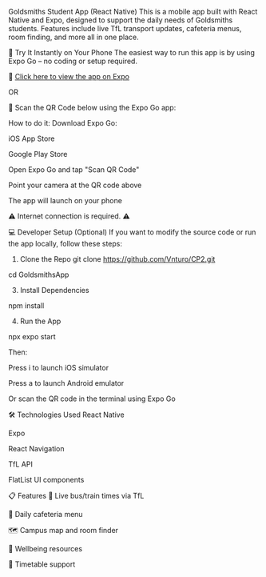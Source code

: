 Goldsmiths Student App (React Native)
This is a mobile app built with React Native and Expo, designed to support the daily needs of Goldsmiths students. Features include live TfL transport updates, cafeteria menus, room finding, and more all in one place.

🚀 Try It Instantly on Your Phone
The easiest way to run this app is by using Expo Go – no coding or setup required.

🔗 [Click here to view the app on Expo](https://expo.dev/accounts/vnturo/projects/goldsmithsapp)


OR

📱 Scan the QR Code below using the Expo Go app:

How to do it:
Download Expo Go:

iOS App Store

Google Play Store

Open Expo Go and tap "Scan QR Code"

Point your camera at the QR code above

The app will launch on your phone

⚠️ Internet connection is required. ⚠️




💻 Developer Setup (Optional)
If you want to modify the source code or run the app locally, follow these steps:

1. Clone the Repo
git clone https://github.com/Vnturo/CP2.git

  cd GoldsmithsApp

3. Install Dependencies

npm install

4. Run the App

npx expo start

Then:

Press i to launch iOS simulator

Press a to launch Android emulator

Or scan the QR code in the terminal using Expo Go

🛠 Technologies Used
React Native

Expo

React Navigation

TfL API

FlatList UI components

📋 Features
🚌 Live bus/train times via TfL

🍱 Daily cafeteria menu

🗺️ Campus map and room finder

🧠 Wellbeing resources

📅 Timetable support



